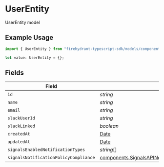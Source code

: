 # UserEntity

UserEntity model

## Example Usage

```typescript
import { UserEntity } from "firehydrant-typescript-sdk/models/components";

let value: UserEntity = {};
```

## Fields

| Field                                                                                                                                        | Type                                                                                                                                         | Required                                                                                                                                     | Description                                                                                                                                  |
| -------------------------------------------------------------------------------------------------------------------------------------------- | -------------------------------------------------------------------------------------------------------------------------------------------- | -------------------------------------------------------------------------------------------------------------------------------------------- | -------------------------------------------------------------------------------------------------------------------------------------------- |
| `id`                                                                                                                                         | *string*                                                                                                                                     | :heavy_minus_sign:                                                                                                                           | N/A                                                                                                                                          |
| `name`                                                                                                                                       | *string*                                                                                                                                     | :heavy_minus_sign:                                                                                                                           | N/A                                                                                                                                          |
| `email`                                                                                                                                      | *string*                                                                                                                                     | :heavy_minus_sign:                                                                                                                           | N/A                                                                                                                                          |
| `slackUserId`                                                                                                                                | *string*                                                                                                                                     | :heavy_minus_sign:                                                                                                                           | N/A                                                                                                                                          |
| `slackLinked`                                                                                                                                | *boolean*                                                                                                                                    | :heavy_minus_sign:                                                                                                                           | N/A                                                                                                                                          |
| `createdAt`                                                                                                                                  | [Date](https://developer.mozilla.org/en-US/docs/Web/JavaScript/Reference/Global_Objects/Date)                                                | :heavy_minus_sign:                                                                                                                           | N/A                                                                                                                                          |
| `updatedAt`                                                                                                                                  | [Date](https://developer.mozilla.org/en-US/docs/Web/JavaScript/Reference/Global_Objects/Date)                                                | :heavy_minus_sign:                                                                                                                           | N/A                                                                                                                                          |
| `signalsEnabledNotificationTypes`                                                                                                            | *string*[]                                                                                                                                   | :heavy_minus_sign:                                                                                                                           | N/A                                                                                                                                          |
| `signalsNotificationPolicyCompliance`                                                                                                        | [components.SignalsAPINotificationPolicyItemComplianceEntity](../../models/components/signalsapinotificationpolicyitemcomplianceentity.md)[] | :heavy_minus_sign:                                                                                                                           | N/A                                                                                                                                          |